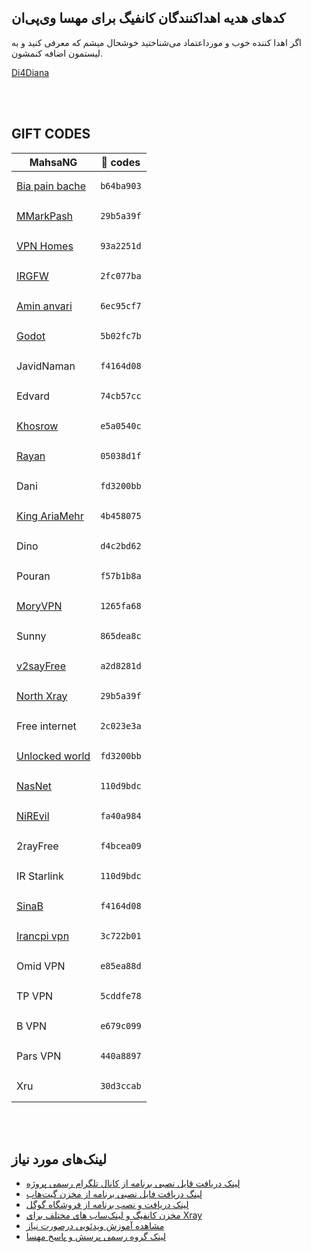 
## کد‌های هدیه اهداکنندگان کانفیگ برای مهسا وی‌پی‌ان

اگر اهدا کننده خوب و مورداعتماد می‌شناختید خوشحال میشم که معرفی کنید و به لیستمون اضافه کنمشون. 

[Di4Diana][M1]

<br><br/>


## GIFT CODES


|     **MahsaNG**     |       **🎁 codes**       |
| --------------------| ------------------------ |
| [Bia pain bache][M2] |       <pre><code>b64ba903</code></pre> |
| [MMarkPash]            | <pre><code>29b5a39f</code></pre> |
| [VPN Homes][M3] | <pre><code>93a2251d</code></pre>|
|[IRGFW][M4]    |                 <pre><code>2fc077ba</code></pre>|
|[Amin anvari][M5]       |        <pre><code>6ec95cf7</code></pre> |
|[Godot][M6] |           <pre><code>5b02fc7b</code></pre> |
|JavidNaman | <pre><code>f4164d08</code></pre> |
|Edvard |         <pre><code>74cb57cc</code></pre> |
|[Khosrow][M7] |      <pre><code>e5a0540c</code></pre> |
|[Rayan][M8] |        <pre><code>05038d1f</code></pre> |
|Dani |           <pre><code>fd3200bb</code></pre> |
|[King AriaMehr][M9]    |      <pre><code>4b458075</code></pre> |
|Dino |            <pre><code>d4c2bd62</code></pre> |
|Pouran |      <pre><code>f57b1b8a</code></pre> |
|[MoryVPN][M10] |  <pre><code>1265fa68</code></pre> |
|Sunny |        <pre><code>865dea8c</code></pre> |
|[v2sayFree][M11] | <pre><code>a2d8281d</code></pre> |
|[North Xray][M12]   |            <pre><code>29b5a39f</code></pre> |
|Free internet     |       <pre><code>2c023e3a</code></pre> |
|[Unlocked world][M13]    |   <pre><code>fd3200bb</code></pre> |
|[NasNet][M14]      |                 <pre><code>110d9bdc</code></pre> |
|[NiREvil][M15] |      <pre><code>fa40a984</code></pre> |
|2rayFree |    <pre><code>f4bcea09</code></pre> |
|IR Starlink     |          <pre><code>110d9bdc</code></pre> |
|[SinaB][M16] |        <pre><code>f4164d08</code></pre> |
|[Irancpi vpn][M17]    |         <pre><code>3c722b01</code></pre> |
|Omid VPN      |        <pre><code>e85ea88d</code></pre> |
|TP VPN |    <pre><code>5cddfe78</code></pre> |
|B VPN |      <pre><code>e679c099</code></pre> |
|Pars VPN       |        <pre><code>440a8897</code></pre> |
|Xru   | <pre><code>30d3ccab</code></pre> |

<br><br/>

## لینک‌های مورد نیاز

- [لینک دریافت قایل نصبی برنامه از کانال تلگرام رسمی پروژه][M18]
- [لینگ دریافت فایل نصبی برنامه از مخزن گیت‌هاب][M19]
- [لینک دریافت و نصب برنامه از فروشگاه گوگل][M20]
- [مخزن کانفیگ‌ و لینک‌ساب های مختلف برای Xray][M21]
- [مشاهده آموزش ویدئویی درصورت نیاز][M22]
- [لینک گروه رسمی پرسش و پاسخ مهسا][M23]

[M1]: https://telegram.me/Di4Diana
[M2]: https://x.com/bia_pain_bache
[M3]: https://telegram.me/FreeVPNHomes
[M4]: https://telegram.me/irgfw
[M5]: https://x.com/AminAnvary
[M6]: https://telegram.me/godot404/16
[M7]: https://telegram.me/Khosrow_vpn
[M8]: https://telegram.me/Rayan_Config/8
[M9]: https://telegram.me/VPN_KING_V2RAY
[M10]: https://telegram.me/MoryVPN
[M11]: https://telegram.me/V2SayFree
[M12]: https://telegram.me/NorthXRAY
[M13]: https://telegram.me/unlocked_worlld
[M14]: https://telegram.me/joinNASNET
[M15]: https://telegram.me/F_NiREvil
[M16]: https://telegram.me/sinavm
[M17]: https://telegram.me/irancpi_vpn
[M18]: https://telegram.me/mahsa_net
[M19]: https://github.com/GFW-knocker/MahsaNG/releases/
[M20]: https://play.google.com/store/apps/details?id=com.MahsaNet.MahsaNG
[M21]: https://github.com/NiREvil/vless?tab=readme-ov-file#Xray
[M22]: https://telegram.me/F_NiREvil/6672
[M23]: https://telegram.me/+YIlqV-fl9y4zMmRk
[MMarkPash]: https://twitter.com/markpash/

